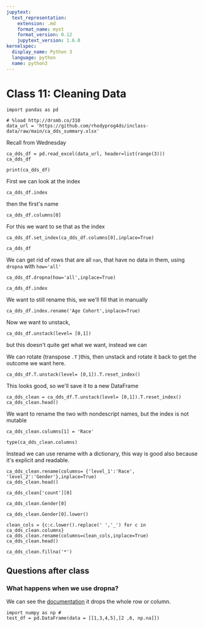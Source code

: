 ```yaml
---
jupytext:
  text_representation:
    extension: .md
    format_name: myst
    format_version: 0.12
    jupytext_version: 1.6.0
kernelspec:
  display_name: Python 3
  language: python
  name: python3
---
```


# Class 11: Cleaning Data

```{code-cell} ipython3
import pandas as pd
```

```{code-cell} ipython3
# %load http://drsmb.co/310
data_url = 'https://github.com/rhodyprog4ds/inclass-data/raw/main/ca_dds_summary.xlsx'
```

 Recall from Wednesday
```{code-cell} ipython3
ca_dds_df = pd.read_excel(data_url, header=list(range(3)))
ca_dds_df
```

```{code-cell} ipython3
print(ca_dds_df)
```

First we can look at the index
```{code-cell} ipython3
ca_dds_df.index
```

then the first's name
```{code-cell} ipython3
ca_dds_df.columns[0]
```

For this we want to se that as the index
```{code-cell} ipython3
ca_dds_df.set_index(ca_dds_df.columns[0],inplace=True)

ca_dds_df
```

We can get rid of rows that are all `nan`, that have no data in them, using `dropna` with `how='all'`
```{code-cell} ipython3
ca_dds_df.dropna(how='all',inplace=True)
```

```{code-cell} ipython3
ca_dds_df.index
```

We want to still rename this, we we'll fill that in manually
```{code-cell} ipython3
ca_dds_df.index.rename('Age Cohort',inplace=True)
```

Now we want to unstack,

```{code-cell} ipython3
ca_dds_df.unstack(level= [0,1])
```
 but this doesn't quite get what we want, instead we can

We can rotate  (transpose `.T` )this, then unstack and rotate it back to get the outcome we want here.
```{code-cell} ipython3
ca_dds_df.T.unstack(level= [0,1]).T.reset_index()
```

This looks good, so we'll save it to a new DataFrame

```{code-cell} ipython3
ca_dds_clean = ca_dds_df.T.unstack(level= [0,1]).T.reset_index()
ca_dds_clean.head()
```

We want to rename the two with nondescript names, but the index is not mutable
```{code-cell} ipython3
ca_dds_clean.columns[1] = 'Race'
```


```{code-cell} ipython3
type(ca_dds_clean.columns)
```

Instead we can use rename with a dictionary, this way is good also because it's explicit and readable.

```{code-cell} ipython3
ca_dds_clean.rename(columns= {'level_1':'Race', 'level_2':'Gender'},inplace=True)
ca_dds_clean.head()
```

```{code-cell} ipython3
ca_dds_clean['count'][0]
```

```{code-cell} ipython3
ca_dds_clean.Gender[0]
```

```{code-cell} ipython3
ca_dds_clean.Gender[0].lower()
```

```{code-cell} ipython3
clean_cols = {c:c.lower().replace(' ','_') for c in ca_dds_clean.columns}
ca_dds_clean.rename(columns=clean_cols,inplace=True)
ca_dds_clean.head()
```

```{code-cell} ipython3
ca_dds_clean.fillna('*')
```

## Questions after class


### What happens when we use dropna?

We can see the [documentation](https://pandas.pydata.org/pandas-docs/stable/reference/api/pandas.DataFrame.dropna.html) it drops the whole row or column.



```{code-cell} ipython3
import numpy as np #
test_df = pd.DataFrame(data = [[1,3,4,5],[2 ,6, np.na]])
```

